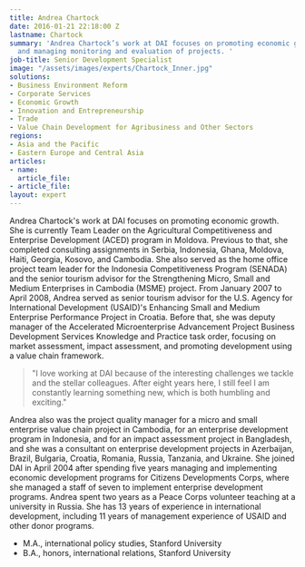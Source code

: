```yaml
---
title: Andrea Chartock
date: 2016-01-21 22:18:00 Z
lastname: Chartock
summary: 'Andrea Chartock’s work at DAI focuses on promoting economic growth and designing
  and managing monitoring and evaluation of projects. '
job-title: Senior Development Specialist
image: "/assets/images/experts/Chartock_Inner.jpg"
solutions:
- Business Environment Reform
- Corporate Services
- Economic Growth
- Innovation and Entrepreneurship
- Trade
- Value Chain Development for Agribusiness and Other Sectors
regions:
- Asia and the Pacific
- Eastern Europe and Central Asia
articles:
- name: 
  article_file: 
- article_file: 
layout: expert
---
```


Andrea Chartock's work at DAI focuses on promoting economic growth. She is currently Team Leader on the Agricultural Competitiveness and Enterprise Development (ACED) program in Moldova. Previous to that, she completed consulting assignments in Serbia, Indonesia, Ghana, Moldova, Haiti, Georgia, Kosovo, and Cambodia. She also served as the home office project team leader for the Indonesia Competitiveness Program (SENADA) and the senior tourism advisor for the Strengthening Micro, Small and Medium Enterprises in Cambodia (MSME) project. From January 2007 to April 2008, Andrea served as senior tourism advisor for the U.S. Agency for International Development (USAID)'s Enhancing Small and Medium Enterprise Performance Project in Croatia. Before that, she was deputy manager of the Accelerated Microenterprise Advancement Project Business Development Services Knowledge and Practice task order, focusing on market assessment, impact assessment, and promoting development using a value chain framework.

> "I love working at DAI because of the interesting challenges we tackle and the stellar colleagues. After eight years here, I still feel I am constantly learning something new, which is both humbling and exciting."

Andrea also was the project quality manager for a micro and small enterprise value chain project in Cambodia, for an enterprise development program in Indonesia, and for an impact assessment project in Bangladesh, and she was a consultant on enterprise development projects in Azerbaijan, Brazil, Bulgaria, Croatia, Romania, Russia, Tanzania, and Ukraine. She joined DAI in April 2004 after spending five years managing and implementing economic development programs for Citizens Developments Corps, where she managed a staff of seven to implement enterprise development programs. Andrea spent two years as a Peace Corps volunteer teaching at a university in Russia. She has 13 years of experience in international development, including 11 years of management experience of USAID and other donor programs.

* M.A., international policy studies, Stanford University
* B.A., honors, international relations, Stanford University
